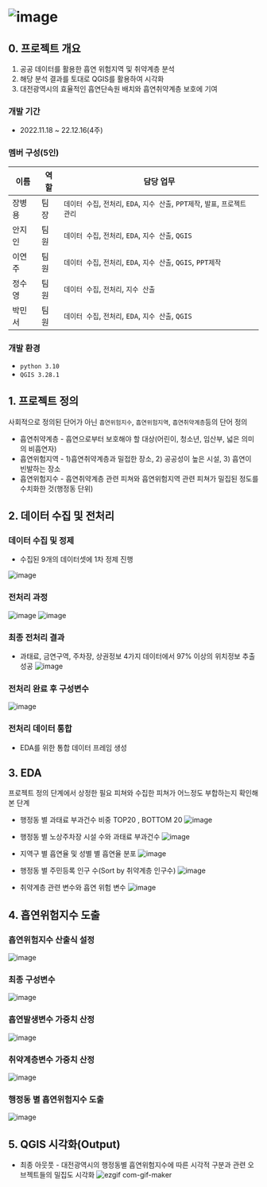 # ![image](https://user-images.githubusercontent.com/69462995/209247019-fa05b0f2-45ad-4d07-8514-096b4a334e7e.png)

## 0. 프로젝트 개요
1. 공공 데이터를 활용한 흡연 위험지역 및 취약계층 분석
2. 해당 분석 결과를 토대로 QGIS를 활용하여 시각화
3. 대전광역시의 효율적인 흡연단속원 배치와 흡연취약계층 보호에 기여

### 개발 기간
* 2022.11.18 ~ 22.12.16(4주)

### 멤버 구성(5인)
|이름|역할|담당 업무|
|---|---|---|
|장병용|팀장|`데이터 수집`, `전처리`, `EDA`, `지수 산출`, `PPT제작`, `발표`, `프로젝트 관리`|
|안지인|팀원|`데이터 수집`, `전처리`, `EDA`, `지수 산출`, `QGIS`|
|이연주|팀원|`데이터 수집`, `전처리`, `EDA`, `지수 산출`, `QGIS`, `PPT제작`|
|정수영|팀원|`데이터 수집`, `전처리`, `지수 산출`|
|박민서|팀원|`데이터 수집`, `전처리`, `EDA`, `지수 산출`, `QGIS`|

### 개발 환경
* `python 3.10`
* `QGIS 3.28.1`


## 1. 프로젝트 정의
사회적으로 정의된 단어가 아닌 `흡연위험지수`, `흡연위험지역`, `흡연취약계층`등의 단어 정의

* 흡연취약계층 - 흡연으로부터 보호해야 할 대상(어린이, 청소년, 임산부, 넓은 의미의 비흡연자)
* 흡연위험지역 - 1)흡연취약계층과 밀접한 장소, 2) 공공성이 높은 시설, 3) 흡연이 빈발하는 장소
* 흡연위험지수 - 흡연취약계층 관련 피쳐와 흡연위험지역 관련 피쳐가 밀집된 정도를 수치화한 것(행정동 단위)


## 2. 데이터 수집 및 전처리
### 데이터 수집 및 정제
* 수집된 9개의 데이터셋에 1차 정제 진행  

![image](https://user-images.githubusercontent.com/69462995/209248199-479aa773-da7c-4e52-9b6f-7ae3417493ed.png)

### 전처리 과정
![image](https://user-images.githubusercontent.com/69462995/209248266-4fc108d7-cf09-4ad9-a519-1896ff38c413.png)
![image](https://user-images.githubusercontent.com/69462995/209248328-ac7d4487-4afc-47de-8ca5-bae63429a7cd.png)

### 최종 전처리 결과
* 과태료, 금연구역, 주차장, 상권정보 4가지 데이터에서 97% 이상의 위치정보 추출 성공
![image](https://user-images.githubusercontent.com/69462995/209248366-be57900a-a636-4398-9f9a-914cc1d8e0f0.png)

### 전처리 완료 후 구성변수
![image](https://user-images.githubusercontent.com/69462995/209248443-5c39ab5b-fb64-4808-8971-cfb7dc81a0e9.png)

### 전처리 데이터 통합
* EDA를 위한 통합 데이터 프레임 생성


## 3. EDA
프로젝트 정의 단계에서 상정한 필요 피쳐와 수집한 피쳐가 어느정도 부합하는지 확인해본 단계

* 행정동 별 과태료 부과건수 비중 TOP20 , BOTTOM 20
![image](https://user-images.githubusercontent.com/69462995/209249998-8d8cc42b-5d80-479b-b2e7-5f808cb40a02.png)

* 행정동 별 노상주차장 시설 수와 과태료 부과건수
![image](https://user-images.githubusercontent.com/69462995/209250031-bc863a0a-ca3a-4835-9c20-646be0a22488.png)

* 지역구 별 흡연율 및 성별 별 흡연율 분포
![image](https://user-images.githubusercontent.com/69462995/209250137-8f04822e-4b31-4182-9efd-98e22b10c723.png)

* 행정동 별 주민등록 인구 수(Sort by 취약계층 인구수)
![image](https://user-images.githubusercontent.com/69462995/209250175-ac150770-9a61-4e59-946f-dab8cb530ed8.png)

* 취약계층 관련 변수와 흡연 위험 변수
![image](https://user-images.githubusercontent.com/69462995/209250224-c2880499-f980-479c-8d9b-5fcaaa4e258f.png)


## 4. 흡연위험지수 도출
### 흡연위험지수 산출식 설정
![image](https://user-images.githubusercontent.com/69462995/209292130-c3f3e375-997d-4778-b791-46785aa648c9.png)

### 최종 구성변수
![image](https://user-images.githubusercontent.com/69462995/209260598-3eac6284-403a-4472-b2c1-c8042f2b9a0c.png)

### 흡연발생변수 가중치 산정
![image](https://user-images.githubusercontent.com/69462995/209260662-e3ee2ec2-2671-40c8-8b32-8456e461cbcc.png)

### 취약계층변수 가중치 산정
![image](https://user-images.githubusercontent.com/69462995/209260722-f1ff76c7-ad92-476b-815e-70d609b68eb0.png)

### 행정동 별 흡연위험지수 도출
![image](https://user-images.githubusercontent.com/69462995/209260760-d4c4f20a-620a-4c0d-a1df-4e308526e48c.png)



## 5. QGIS 시각화(Output)
* 최종 아웃풋 - 대전광역시의 행정동별 흡연위험지수에 따른 시각적 구분과 관련 오브젝트들의 밀집도 시각화
![ezgif com-gif-maker](https://user-images.githubusercontent.com/69462995/209261532-0bc347d9-5efd-497e-9544-6a0b25fb4d9d.gif)


